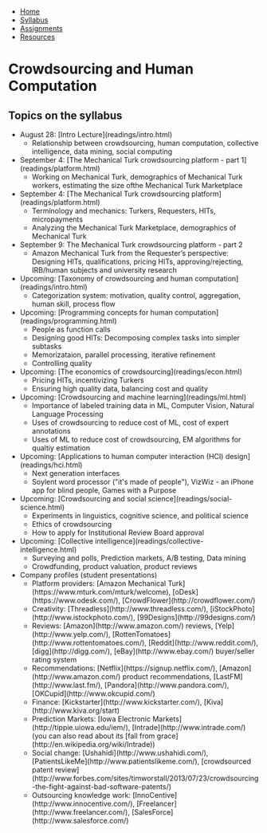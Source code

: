 <ul  id="ProjectSubmenu">
    <li><a class="home" href="index.html" title="Home">Home</a></li>
    <li><a  href="syllabus.html" title="Syllabus">Syllabus</a></li>
    <li><a class="assignments" href="assignments.html" title="Assignments">Assignments</a></li>
    <li><a class="resources" href="resources.html" title="Resources">Resources</a></li>
</ul>

<link rel="stylesheet" type="text/css" href="stylesheet.css" />

# Crowdsourcing and Human Computation

## Topics on the syllabus
<ul>
<li>August 28: [Intro Lecture](readings/intro.html)
<ul>
<li>Relationship between crowdsourcing, human computation, collective intelligence, data mining, social computing </li>
</ul></li>

<li>September 4: [The Mechanical Turk crowdsourcing platform - part 1](readings/platform.html)
<ul>
<li>Working on Mechanical Turk, demographics of Mechanical Turk workers, estimating the size ofthe Mechanical Turk Marketplace</li>
</ul></li>


<li>September 4: [The Mechanical Turk crowdsourcing platform](readings/platform.html)
<ul>
<li>Terminology and mechanics: Turkers, Requesters, HITs, micropayments</li>
<li>Analyzing the Mechanical Turk Marketplace, demographics of Mechanical Turk</li>
</ul></li>

<li>September 9: The Mechanical Turk crowdsourcing platform - part 2
<ul>
<li>Amazon Mechanical Turk from the Requester’s perspective:
Designing HITs, qualifications, pricing HITs, approving/rejecting, IRB/human subjects and university research</li>
</ul></li>





<li>Upcoming: [Taxonomy of crowdsourcing and human computation](readings/intro.html)
<ul>
<li>Categorization system: motivation, quality control, aggregation, human skill, process flow</li>
</ul></li>


<li>Upcoming: [Programming concepts for human computation](readings/programming.html)
<ul>
<li>People as function calls</li>
<li>Designing good HITs: Decomposing complex tasks into simpler subtasks</li>
<li>Memorizataion, parallel processing, iterative refinement</li>
<li>Controlling quality</li>
</ul></li>

<li>Upcoming: [The economics of crowdsourcing](readings/econ.html)
<ul>
<li>Pricing HITs, incentivizing Turkers</li>
<li>Ensuring high quality data, balancing cost and quality</li>
</ul></li>

<li>Upcoming: [Crowdsourcing and machine learning](readings/ml.html)
<ul>
<li>Importance of labeled training data in ML, Computer Vision, Natural Language Processing</li>
<li>Uses of crowdsourcing to reduce cost of ML, cost of expert annotations</li>
<li>Uses of ML to reduce cost of crowdsourcing, EM algorithms for qualtiy estimation</li>
</ul></li>

<li>Upcoming: [Applications to human computer interaction (HCI) design](readings/hci.html)
<ul>
<li>Next generation interfaces  </li>
<li>Soylent word processor ("it's made of people"), VizWiz - an iPhone app for blind people, Games with a Purpose</li>
</ul></li>

<li>Upcoming: [Crowdsourcing and social science](readings/social-science.html)
<ul>
<li>Experiments in linguistics, cognitive science, and political science</li>
<li>Ethics of crowdsourcing</li>
<li>How to apply for Institutional Review Board approval</li>
</ul></li>

<li>Upcoming: [Collective intelligence](readings/collective-intelligence.html)
<ul>
<li>Surveying and polls, Prediction markets, A/B testing, Data mining</li>
<li>Crowdfunding, product valuation, product reviews</li>
</ul></li>

<li>Company profiles (student presentations)
<ul>
<li>Platform providers: [Amazon Mechanical Turk](https://www.mturk.com/mturk/welcome), [oDesk](https://www.odesk.com/), [CrowdFlower](http://crowdflower.com/)</li>
<li>Creativity: [Threadless](http://www.threadless.com/), [iStockPhoto](http://www.istockphoto.com/), [99Designs](http://99designs.com/)</li>
<li>Reviews: [Amazon](http://www.amazon.com/) reviews, [Yelp](http://www.yelp.com/), [RottenTomatoes](http://www.rottentomatoes.com/), [Reddit](http://www.reddit.com/), [digg](http://digg.com/), [eBay](http://www.ebay.com/) buyer/seller rating system</li>
<li>Recommendations: [Netflix](https://signup.netflix.com/), [Amazon](http://www.amazon.com/) product recommendations, [LastFM](http://www.last.fm/), [Pandora](http://www.pandora.com/), [OKCupid](http://www.okcupid.com/)</li>
<li>Finance: [Kickstarter](http://www.kickstarter.com/), [Kiva](http://www.kiva.org/start)</li>
<li> Prediction Markets: [Iowa Electronic Markets](http://tippie.uiowa.edu/iem/), [Intrade](http://www.intrade.com/) (you can also read about its [fall from grace](http://en.wikipedia.org/wiki/Intrade)) </li>
<li> Social change: [Ushahidi](http://www.ushahidi.com/), [PatientsLikeMe](http://www.patientslikeme.com/), [crowdsourced patent review](http://www.forbes.com/sites/timworstall/2013/07/23/crowdsourcing-the-fight-against-bad-software-patents/) </li>
<li> Outsourcing knowledge work: [InnoCentive](http://www.innocentive.com/), [Freelancer](http://www.freelancer.com/), [SalesForce](http://www.salesforce.com/) </li>
</ul></li>


